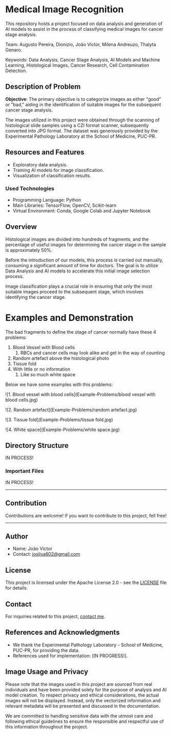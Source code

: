 # Medical Image Recognition

This repository hosts a project focused on data analysis and generation of AI models to assist in the process of classifying medical images for cancer stage analysis.

Team: Augusto Pereira, Dionizio, João Victor, Milena Andreuzo, Thalyta Genaro.

Keywords: Data Analysis, Cancer Stage Analysis, AI Models and Machine Learning, Histological Images, Cancer Research, Cell Contamination Detection.

## Description of Problem

**Objective**: The primary objective is to categorize images as either "good" or "bad," aiding in the identification of suitable images for the subsequent cancer stage analysis.

The images utilized in this project were obtained through the scanning of histological slide samples using a CZI format scanner, subsequently converted into JPG format. The dataset was generously provided by the Experimental Pathology Laboratory at the School of Medicine, PUC-PR.

## Resources and Features

- Exploratory data analysis.
- Training AI models for image classification.
- Visualization of classification results.

### Used Technologies

- Programming Language: Python
- Main Libraries: TensorFlow, OpenCV, Scikit-learn
- Virtual Environment: Conda, Google Colab and Jupyter Notebook

## Overview

Histological images are divided into hundreds of fragments, and the percentage of useful images for determining the cancer stage in the sample is approximately 50%.

Before the introduction of our models, this process is carried out manually, consuming a significant amount of time for doctors. The goal is to utilize Data Analysis and AI models to accelerate this initial image selection process.

Image classification plays a crucial role in ensuring that only the most suitable images proceed to the subsequent stage, which involves identifying the cancer stage.

# Examples and Demonstration

The bad fragments to define the stage of cancer normally have these 4 problems:

1. Blood Vessel with Blood cells
   1. RBCs and cancer cells may look alike and get in the way of counting
2. Random artefact above the histological photo
3. Tissue fold
4. With little or no information
   1. Like so much white space

Below we have some examples with this problems:

![1. Blood vessel with blood cells](Example-Problems/blood vessel with blood cells.jpg)

![2. Random artefact](Example-Problems/random artefact.jpg)

![3. Tissue fold](Example-Problems/tissue fold.jpg)

![4. White space](Example-Problems/white space.jpg)

## Directory Structure

IN PROCESS!

### Important Files

IN PROCESS!

---

## Contribution

Contributions are welcome! If you want to contribute to this project, fell free!

---

## Author

- Name: João Victor
- Contact: josilva602@gmail.com

## License

This project is licensed under the Apache License 2.0 - see the [LICENSE](LICENSE) file for details.

## Contact

For inquiries related to this project, [contact me](mailto:josilva602@gmail.com).

## References and Acknowledgments

- We thank the Experimental Pathology Laboratory - School of Medicine, PUC-PR, for providing the data.
- References used for implementation: [IN PROGRESS!].

## Image Usage and Privacy

Please note that the images used in this project are sourced from real individuals and have been provided solely for the purpose of analysis and AI model creation. To respect privacy and ethical considerations, the actual images will not be displayed. Instead, only the vectorized information and relevant metadata will be presented and discussed in the documentation.

We are committed to handling sensitive data with the utmost care and following ethical guidelines to ensure the responsible and respectful use of this information throughout the project.
